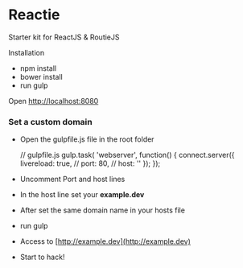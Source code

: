# Reactie

Starter kit for ReactJS & RoutieJS

Installation

- npm install
- bower install
- run gulp

Open [http://localhost:8080](http://localhost:8080)

### Set a custom domain

- Open the gulpfile.js file in the root folder

	// gulpfile.js
	gulp.task( 'webserver', function() {
	  	connect.server({
	  		livereload: true,
	  		// port: 80,
	  		// host: ''
	  	});
	});

- Uncomment Port and host lines
- In the host line set your **example.dev**
- After set the same domain name in your hosts file
- run gulp
- Access to [http://example.dev](http://example.dev)
- Start to hack!
